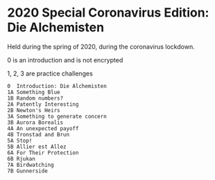 # 2020 Special Coronavirus Edition: Die Alchemisten

Held during the spring of 2020, during the coronavirus lockdown.

0 is an introduction and is not encrypted

1, 2, 3 are practice challenges

    0  Introduction: Die Alchemisten
    1A Something Blue
    1B Random numbers?
    2A Patently Interesting
    2B Newton's Heirs
    3A Something to generate concern
    3B Aurora Borealis
    4A An unexpected payoff
    4B Tronstad and Brun
    5A Stop!
    5B Allier est Allez
    6A For Their Protection
    6B Rjukan
    7A Birdwatching
    7B Gunnerside
